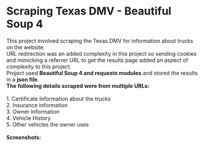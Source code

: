 # Scraping Texas DMV - Beautiful Soup 4

<p>
This project involved scraping the Texas DMV for information about trucks on the website.  
<br />
URL redirection was an added complexity in this project so sending cookies and mimicking a referrer URL to get the results page added an aspect of complexity to this project.
<br />
Project used <b>Beautiful Soup 4 and requests modules</b> and stored the results in a <b>json file</b>.  
<br />
<b>
The following details scraped were from multiple URLs:</b>
<br />
<br />
1. Certificate Information about the trucks
<br />
2. Insurance information
<br />
3. Owner Information
<br />
4. Vehicle History
<br />
5. Other vehicles the owner uses
<br />
<br />
<b>Screenshots:</b>
<br />
<br />
<a href="https://github.com/tebbythomas/Freelance_Projects/tree/master/Web_Data_Extraction_Projects/J5_Truck_Project_Scraper/Screenshots/Screenshot_DMV.png"/>
<br />
<br />
<a href="https://github.com/tebbythomas/Freelance_Projects/tree/master/Web_Data_Extraction_Projects/J5_Truck_Project_Scraper/Screenshots/Screenshot.png"/>
</p>
